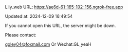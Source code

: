 Lily_web URL: https://ae6d-61-165-102-156.ngrok-free.app

Updated at: 2024-12-09 16:49:54

If you cannot open this URL, the server might be down.

Please contact: 

goley04@foxmail.com Or Wechat:GL_yeaH